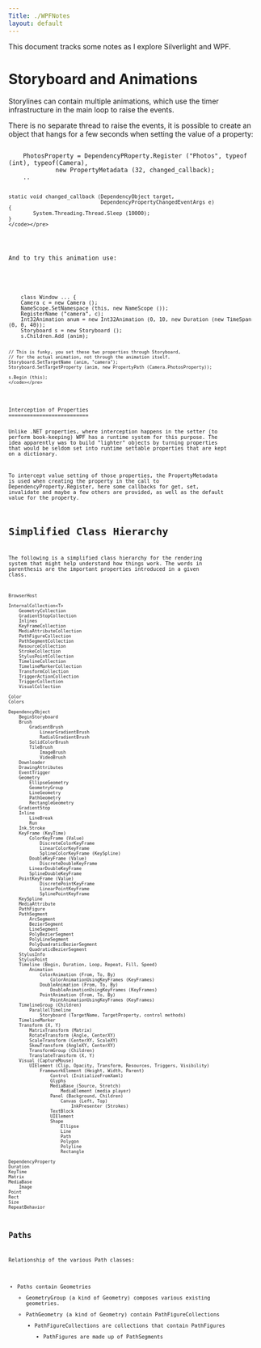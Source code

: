 ```yaml
---
Title: ./WPFNotes
layout: default
---
```


This document tracks some notes as I explore Silverlight and WPF.

Storyboard and Animations
=========================

Storylines can contain multiple animations, which use the timer
infrastructure in the main loop to raise the events.

There is no separate thread to raise the events, it is possible to
create an object that hangs for a few seconds when setting the value of
a property:

<div class="csharp">
    <pre><code>
    PhotosProperty = DependencyPRoperty.Register ("Photos", typeof (int), typeof(Camera), 
             new PropertyMetadata (32, changed_callback);
    ..

    static void changed_callback (DependencyObject target, 
                                  DependencyPropertyChangedEventArgs e)
    {
            System.Threading.Thread.Sleep (10000);
    }
    </code></pre>

</div>
And to try this animation use:

<div class="csharp">
    <pre><code>
    class Window ... {
    Camera c = new Camera ();
    NameScope.SetNamespace (this, new NameScope ());
    RegisterName ("camera", c);
    Int32Animation anum = new Int32Animation (0, 10, new Duration (new TimeSpan (0, 0, 40));
    Storyboard s = new Storyboard ();
    s.Children.Add (anim);

    // This is funky, you set these two properties through Storyboard,
    // for the actual animation, not through the animation itself.
    Storyboard.SetTargetName (anim, "camera");
    Storyboard.SetTargetProperty (anim, new PropertyPath (Camera.PhotosProperty));

    s.Begin (this);
    </code></pre>

</div>
Interception of Properties
==========================

Unlike .NET properties, where interception happens in the setter (to
perform book-keeping) WPF has a runtime system for this purpose. The
idea apparently was to build "lighter" objects by turning properties
that would be seldom set into runtime settable properties that are kept
on a dictionary.

To intercept value setting of those properties, the PropertyMetadata is
used when creating the property in the call to
DependencyProperty.Register, here some callbacks for get, set,
invalidate and maybe a few others are provided, as well as the default
value for the property.

Simplified Class Hierarchy
==========================

The following is a simplified class hierarchy for the rendering system
that might help understand how things work. The words in parenthesis are
the important properties introduced in a given class.

    BrowserHost

    InternalCollection<T>
        GeometryCollection
        GradientStopCollection
        Inlines
        KeyFrameCollection
        MediaAttributeCollection
        PathFigureCollection
        PathSegmentCollection
        ResourceCollection
        StrokeCollection
        StylusPointCollection
        TimelineCollection
        TimelineMarkerCollection
        TransformCollection
        TriggerActionCollection
        TriggerCollection
        VisualCollection

    Color
    Colors

    DependencyObject
        BeginStoryboard
        Brush
            GradientBrush
                LinearGradientBrush
                RadialGradientBrush
            SolidColorBrush
            TileBrush
                ImageBrush
                VideoBrush
        Downloader
        DrawingAttributes
        EventTrigger
        Geometry
            EllipseGeometry
            GeometryGroup
            LineGeometry
            PathGeometry
            RectangleGeometry
        GradientStop
        Inline
            LineBreak
            Run
        Ink.Stroke
        KeyFrame (KeyTime)
            ColorKeyFrame (Value)
                DiscreteColorKeyFrame
                LinearColorKeyFrame
                SplineColorKeyFrame (KeySpline)
            DoubleKeyFrame (Value)
                DiscreteDoubleKeyFrame
            LinearDoubleKeyFrame
            SplineDoubleKeyFrame
        PointKeyFrame (Value)
                DiscretePointKeyFrame
                LinearPointKeyFrame
                SplinePointKeyFrame
        KeySpline    
        MediaAttribute
        PathFigure
        PathSegment
            ArcSegment
            BezierSegment
            LineSegment
            PolyBezierSegment
            PolyLineSegment
            PolyQuadraticBezierSegment
            QuadraticBezierSegment
        StylusInfo
        StylusPoint
        Timeline (Begin, Duration, Loop, Repeat, Fill, Speed)
            Animation 
                ColorAnimation (From, To, By)
                    ColorAnimationUsingKeyFrames (KeyFrames)
                DoubleAnimation (From, To, By)
                    DoubleAnimationUsingKeyFrames (KeyFrames)
                PointAnimation (From, To, By)
                    PointAnimationUsingKeyFrames (KeyFrames)
        TimelineGroup (Children)
            ParallelTimeline
                Storyboard (TargetName, TargetProperty, control methods)
        TimelineMarker
        Transform (X, Y)
            MatrixTransform (Matrix)
            RotateTransform (Angle, CenterXY)
            ScaleTransform (CenterXY, ScaleXY)
            SkewTransform (AngleXY, CenterXY)
            TransformGroup (Children)
            TranslateTransform (X, Y)
        Visual (CaptureMouse)
            UIElement (Clip, Opacity, Transform, Resources, Triggers, Visibility)
                FrameworkElement (Height, Width, Parent)
                    Control (InitializeFromXaml)
                    Glyphs 
                    MediaBase (Source, Stretch)
                        MediaElement (media player)
                    Panel (Background, Children)
                        Canvas (Left, Top)
                            InkPresenter (Strokes)
                    TextBlock
                    UIElement
                    Shape
                        Ellipse
                        Line
                        Path
                        Polygon
                        Polyline
                        Rectangle
                
    DependencyProperty
    Duration
    KeyTime
    Matrix
    MediaBase
        Image
    Point
    Rect
    Size
    RepeatBehavior

Paths
-----

Relationship of the various Path classes:

-   Paths contain Geometries
    -   GeometryGroup (a kind of Geometry) composes various existing
        geometries.
    -   PathGeometry (a kind of Geometry) contain PathFigureCollections
        -   PathFigureCollections are collections that contain
            PathFigures
            -   PathFigures are made up of PathSegments
